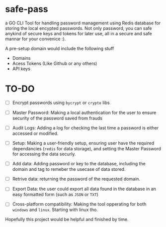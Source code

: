 # safe-pass
a GO CLI Tool for handling password management using Redis database for storing the local encypted passwords. Not only password, you can safe anykind of secure keys and tokens for later use, all in a secure and safe mannar for your convenice :).

A pre-setup domain would include the following stuff
- Domains
- Acess Tokens (Like Github or any others)
- API keys

# TO-DO

- [ ] Encrypt passwords using `bycrypt` or `crypto` libs
- [ ] Master Password: Making a local authentication for the user to ensure security of the password saved from frauds
- [ ] Audit Logs: Adding a log for checking the last time a password is either accessed or modified.
- [ ] Setup: Making a user-friendly setup, ensuring user have the required dependancies (`redis` for data storage), and setting the Master Password for accessing the data securly.
- [ ] Add data: Adding password or key to the database, including the domain and tag to remeber the usecase of data stored.
- [ ] Retrive data: returning the password of the requested domain.
- [ ] Export Data: the user could export all data found in the database in an easy formatted form (such as `JSON` or `TXT`)
- [ ] Cross-platform compatibility: Making the tool opperating for both `windows` and `linux`. Starting with linux tho.


Hopefully this project would be helpful and finished by time.